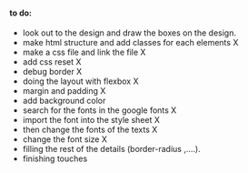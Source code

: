 #### to do:

- look out to the design and draw the boxes on the design.
- make html structure and add classes for each elements X
- make a css file and link the file X
- add css reset X
- debug border X
- doing the layout with flexbox X
- margin and padding X
- add background color
- search for the fonts in the google fonts X
- import the font into the style sheet X
- then change the fonts of the texts X
- change the font size X
- filling the rest of the details (border-radius ,....).
- finishing touches
